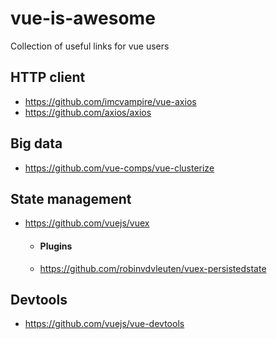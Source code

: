 # vue-is-awesome
Collection of useful links for vue users

## HTTP client 
* https://github.com/imcvampire/vue-axios
* https://github.com/axios/axios


## Big data
* https://github.com/vue-comps/vue-clusterize


## State management
* https://github.com/vuejs/vuex
  * #### Plugins
  * https://github.com/robinvdvleuten/vuex-persistedstate

## Devtools
* https://github.com/vuejs/vue-devtools


